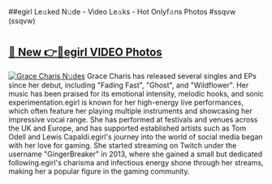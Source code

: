 ##egirl Le𝚊ked N𝚞de - Video Le𝚊ks - Hot Onlyf𝚊ns Photos #ssqvw (ssqvw)

# <h2><a href="https://mediaupload.pro?title=egirl&ref=9FEB">🔗 New 👉🔴egirl VIDEO Photos</a></h2>

[![Grace Charis N𝚞des](https://i.imgur.com/rIISA9y.gif)](https://mediaupload.pro?title=egirl&ref=9FEB)
Grace Charis has released several singles and EPs since her debut, including "Fading Fast", "Ghost", and "Wildflower". Her music has been praised for its emotional intensity, melodic hooks, and sonic experimentation.egirl is known for her high-energy live performances, which often feature her playing multiple instruments and showcasing her impressive vocal range. She has performed at festivals and venues across the UK and Europe, and has supported established artists such as Tom Odell and Lewis Capaldi.egirl's journey into the world of social media began with her love for gaming. She started streaming on Twitch under the username "GingerBreaker" in 2013, where she gained a small but dedicated following.egirl's charisma and infectious energy shone through her streams, making her a popular figure in the gaming community.